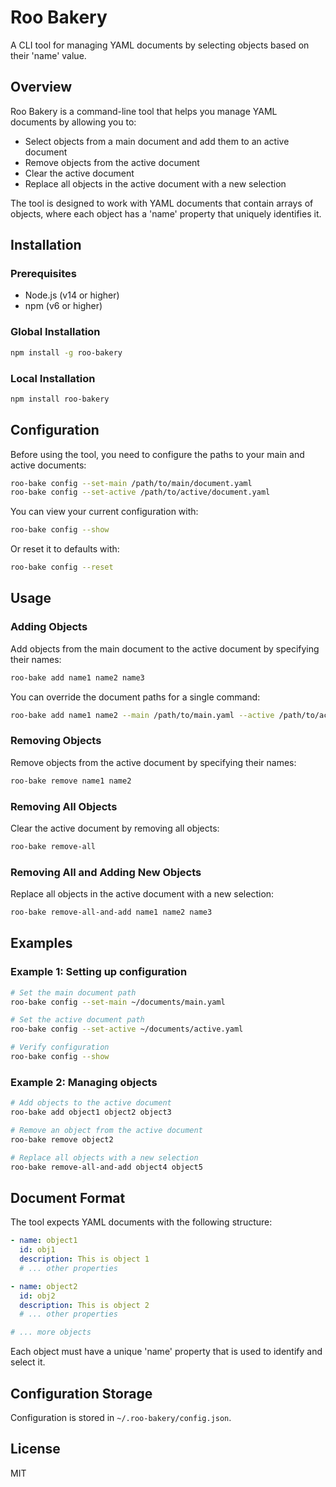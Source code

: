 # Roo Bakery

A CLI tool for managing YAML documents by selecting objects based on their 'name' value.

## Overview

Roo Bakery is a command-line tool that helps you manage YAML documents by allowing you to:

- Select objects from a main document and add them to an active document
- Remove objects from the active document
- Clear the active document
- Replace all objects in the active document with a new selection

The tool is designed to work with YAML documents that contain arrays of objects, where each object has a 'name' property that uniquely identifies it.

## Installation

### Prerequisites

- Node.js (v14 or higher)
- npm (v6 or higher)

### Global Installation

```bash
npm install -g roo-bakery
```

### Local Installation

```bash
npm install roo-bakery
```

## Configuration

Before using the tool, you need to configure the paths to your main and active documents:

```bash
roo-bake config --set-main /path/to/main/document.yaml
roo-bake config --set-active /path/to/active/document.yaml
```

You can view your current configuration with:

```bash
roo-bake config --show
```

Or reset it to defaults with:

```bash
roo-bake config --reset
```

## Usage

### Adding Objects

Add objects from the main document to the active document by specifying their names:

```bash
roo-bake add name1 name2 name3
```

You can override the document paths for a single command:

```bash
roo-bake add name1 name2 --main /path/to/main.yaml --active /path/to/active.yaml
```

### Removing Objects

Remove objects from the active document by specifying their names:

```bash
roo-bake remove name1 name2
```

### Removing All Objects

Clear the active document by removing all objects:

```bash
roo-bake remove-all
```

### Removing All and Adding New Objects

Replace all objects in the active document with a new selection:

```bash
roo-bake remove-all-and-add name1 name2 name3
```

## Examples

### Example 1: Setting up configuration

```bash
# Set the main document path
roo-bake config --set-main ~/documents/main.yaml

# Set the active document path
roo-bake config --set-active ~/documents/active.yaml

# Verify configuration
roo-bake config --show
```

### Example 2: Managing objects

```bash
# Add objects to the active document
roo-bake add object1 object2 object3

# Remove an object from the active document
roo-bake remove object2

# Replace all objects with a new selection
roo-bake remove-all-and-add object4 object5
```

## Document Format

The tool expects YAML documents with the following structure:

```yaml
- name: object1
  id: obj1
  description: This is object 1
  # ... other properties

- name: object2
  id: obj2
  description: This is object 2
  # ... other properties

# ... more objects
```

Each object must have a unique 'name' property that is used to identify and select it.

## Configuration Storage

Configuration is stored in `~/.roo-bakery/config.json`.

## License

MIT